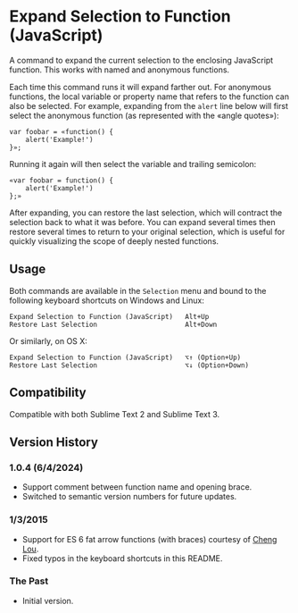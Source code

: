 # Expand Selection to Function (JavaScript)

A command to expand the current selection to the enclosing JavaScript function. This works with named and anonymous functions.

Each time this command runs it will expand farther out. For anonymous functions, the local variable or property name that refers to the function can also be selected. For example, expanding from the `alert` line below will first select the anonymous function (as represented with the «angle quotes»):

    var foobar = «function() {
        alert('Example!')
    }»;

Running it again will then select the variable and trailing semicolon:

    «var foobar = function() {
        alert('Example!')
    };»

After expanding, you can restore the last selection, which will contract the selection back to what it was before. You can expand several times then restore several times to return to your original selection, which is useful for quickly visualizing the scope of deeply nested functions.

## Usage

Both commands are available in the `Selection` menu and bound to the following keyboard shortcuts on Windows and Linux:

    Expand Selection to Function (JavaScript)   Alt+Up
    Restore Last Selection                      Alt+Down

Or similarly, on OS X:

    Expand Selection to Function (JavaScript)   ⌥↑ (Option+Up)
    Restore Last Selection                      ⌥↓ (Option+Down)

## Compatibility

Compatible with both Sublime Text 2 and Sublime Text 3.

## Version History

### 1.0.4 (6/4/2024)

- Support comment between function name and opening brace.
- Switched to semantic version numbers for future updates.

### 1/3/2015

- Support for ES 6 fat arrow functions (with braces) courtesy of [Cheng Lou](https://github.com/chenglou).
- Fixed typos in the keyboard shortcuts in this README.

### The Past

- Initial version.

